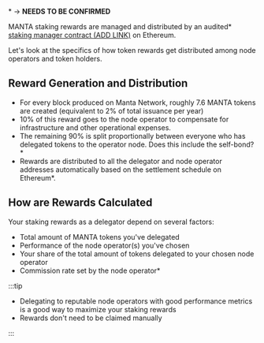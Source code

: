 

\* -> **NEEDS TO BE CONFIRMED**

MANTA staking rewards are managed and distributed by an audited* [staking manager contract (ADD LINK)](TBD) on Ethereum.

Let's look at the specifics of how token rewards get distributed among node operators and token holders.

## Reward Generation and Distribution

- For every block produced on Manta Network, roughly $7.6$ MANTA tokens are created (equivalent to $2\%$ of total issuance per year)
- $10\%$ of this reward goes to the node operator to compensate for infrastructure and other operational expenses.
- The remaining $90\%$ is split proportionally between everyone who has delegated tokens to the operator node. Does this include the self-bond?*
- Rewards are distributed to all the delegator and node operator addresses automatically based on the settlement schedule on Ethereum*.
  
## How are Rewards Calculated

Your staking rewards as a delegator depend on several factors:
- Total amount of MANTA tokens you've delegated
- Performance of the node operator(s) you've chosen
- Your share of the total amount of tokens delegated to your chosen node operator
- Commission rate set by the node operator*

:::tip

- Delegating to reputable node operators with good performance metrics is a good way to maximize your staking rewards
- Rewards don't need to be claimed manually

:::
